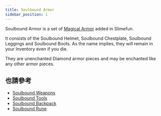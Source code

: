 ```yaml
---
title: Soulbound Armor
sidebar_position: 1
---
```


Soulbound Armor is a set of [Magical Armor](Magical-Armor) added in Slimefun.

It consists of the Soulbound Helmet, Soulbound Chestplate, Soulbound Leggings and Soulbound Boots. As the name implies, they will remain in your Inventory even if you die.

They are unenchanted Diamond armor pieces and may be enchanted like any other armor pieces.

## 也請參考

* [Soulbound Weapons](Soulbound-Weapons)
* [Soulbound Tools](Soulbound-Tools)
* [Soulbound Backpack](Soulbound-Backpack)
* [Soulbound Rune](Soulbound-Rune)
